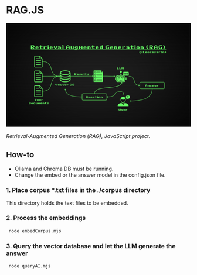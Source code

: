 # RAG.JS

![RAG](/2024-06-17%20RAG.png)

_Retrieval-Augmented Generation (RAG), JavaScript project._

## How-to

- Ollama and Chroma DB must be running.
- Change the embed or the answer model in the config.json file.

### 1. Place corpus \*.txt files in the ./corpus directory

This directory holds the text files to be embedded.

### 2. Process the embeddings

```bash
 node embedCorpus.mjs
```

### 3. Query the vector database and let the LLM generate the answer

```bash
 node queryAI.mjs
```
